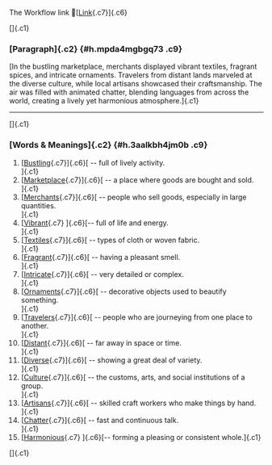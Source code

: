 The Workflow link
👏[[Link](https://www.google.com/url?q=http://www.google.com&sa=D&source=editors&ust=1758562066920933&usg=AOvVaw3vIrhoTg_1q9ogWtDUyY9X){.c7}]{.c6}

[]{.c1}

### [Paragraph]{.c2} {#h.mpda4mgbgq73 .c9}

[In the bustling marketplace, merchants displayed vibrant textiles,
fragrant spices, and intricate ornaments. Travelers from distant lands
marveled at the diverse culture, while local artisans showcased their
craftsmanship. The air was filled with animated chatter, blending
languages from across the world, creating a lively yet harmonious
atmosphere.]{.c1}

------------------------------------------------------------------------

[]{.c1}

### [Words & Meanings]{.c2} {#h.3aalkbh4jm0b .c9}

1.  [[Bustling](https://www.google.com/url?q=http://www.google.com&sa=D&source=editors&ust=1758562066922052&usg=AOvVaw3cAa_sbtT61EMYruPW9Cru){.c7}]{.c6}[ --
    full of lively activity.\
    ]{.c1}
2.  [[Marketplace](https://www.google.com/url?q=http://www.google.com&sa=D&source=editors&ust=1758562066922296&usg=AOvVaw2Z1fWQqtDa1awst-FZIkt-){.c7}]{.c6}[ --
    a place where goods are bought and sold.\
    ]{.c1}
3.  [[Merchants](https://www.google.com/url?q=http://www.google.com&sa=D&source=editors&ust=1758562066922507&usg=AOvVaw2F5TP6JQJk-NBvuXxMoMDH){.c7}]{.c6}[ --
    people who sell goods, especially in large quantities.\
    ]{.c1}
4.  [[Vibrant](https://www.google.com/url?q=http://www.google.com&sa=D&source=editors&ust=1758562066922745&usg=AOvVaw3ACKh0kZClNbNBsBNO4KH6){.c7}
    ]{.c6}[-- full of life and energy.\
    ]{.c1}
5.  [[Textiles](https://www.google.com/url?q=http://www.google.com&sa=D&source=editors&ust=1758562066922921&usg=AOvVaw26DhsL5zSQqECGnCSMKpxm){.c7}]{.c6}[ --
    types of cloth or woven fabric.\
    ]{.c1}
6.  [[Fragrant](https://www.google.com/url?q=http://www.google.com&sa=D&source=editors&ust=1758562066923108&usg=AOvVaw38JcmJMYC-osDgQk0BHth9){.c7}]{.c6}[ --
    having a pleasant smell.\
    ]{.c1}
7.  [[Intricate](https://www.google.com/url?q=http://www.google.com&sa=D&source=editors&ust=1758562066923295&usg=AOvVaw0DrMHoBsH0j1Jsvj3jyer8){.c7}]{.c6}[ --
    very detailed or complex.\
    ]{.c1}
8.  [[Ornaments](https://www.google.com/url?q=http://www.google.com&sa=D&source=editors&ust=1758562066923477&usg=AOvVaw2X3ZaqsTmeZurqq-WUOQO1){.c7}]{.c6}[ --
    decorative objects used to beautify something.\
    ]{.c1}
9.  [[Travelers](https://www.google.com/url?q=http://www.google.com&sa=D&source=editors&ust=1758562066923712&usg=AOvVaw30oofEanuclcSs1aLvCh60){.c7}]{.c6}[ --
    people who are journeying from one place to another.\
    ]{.c1}
10. [[Distant](https://www.google.com/url?q=http://www.google.com&sa=D&source=editors&ust=1758562066924008&usg=AOvVaw0zubbxY2Ccc2cDiupcGhN-){.c7}]{.c6}[ --
    far away in space or time.\
    ]{.c1}
11. [[Diverse](https://www.google.com/url?q=http://www.google.com&sa=D&source=editors&ust=1758562066924273&usg=AOvVaw0Q8_4G6d4eC2BI7_qCR0-H){.c7}]{.c6}[ --
    showing a great deal of variety.\
    ]{.c1}
12. [[Culture](https://www.google.com/url?q=http://www.google.com&sa=D&source=editors&ust=1758562066924556&usg=AOvVaw3BhzvBMdhtr4Kn5zycHHxu){.c7}]{.c6}[ --
    the customs, arts, and social institutions of a group.\
    ]{.c1}
13. [[Artisans](https://www.google.com/url?q=http://www.google.com&sa=D&source=editors&ust=1758562066924891&usg=AOvVaw2z1dyCSUyFxXvRFt42pJtg){.c7}]{.c6}[ --
    skilled craft workers who make things by hand.\
    ]{.c1}
14. [[Chatter](https://www.google.com/url?q=http://www.google.com&sa=D&source=editors&ust=1758562066925177&usg=AOvVaw34EwQtGBQyrUwnXrkcFZ-w){.c7}]{.c6}[ --
    fast and continuous talk.\
    ]{.c1}
15. [[Harmonious](https://www.google.com/url?q=http://www.google.com&sa=D&source=editors&ust=1758562066925443&usg=AOvVaw0bqzBfy7-s62N3xGW0eHnn){.c7}
    ]{.c6}[-- forming a pleasing or consistent whole.]{.c1}

[]{.c1}
